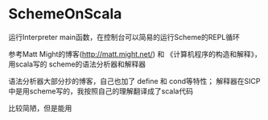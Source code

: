 # SchemeOnScala
运行Interpreter main函数，在控制台可以简易的运行Scheme的REPL循环

参考Matt Might的博客(http://matt.might.net/) 和 《计算机程序的构造和解释》，用scala写的 scheme的语法分析器和解释器

语法分析器大部分抄的博客，自己也加了 define 和 cond等特性；
解释器在SICP中是用scheme写的，我按照自己的理解翻译成了scala代码

比较简陋，但是能用
